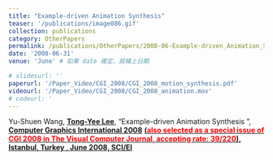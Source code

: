 ```yaml
---
title: "Example-driven Animation Synthesis"
teaser: '/publications/image086.gif'
collection: publications
category: OtherPapers
permalink: /publications/OtherPapers/2008-06-Example-driven_Animation_Synthesis
date: '2008-06-31'
venue: 'June' # 如果 date 確定，就補上日期

# slidesurl: ''
paperurl: '/Paper_Video/CGI_2008/CGI_2008_motion_synthesis.pdf'
videourl: '/Paper_Video/CGI_2008/CGI_2008_animation.mov'
# codeurl: '
---
```

	
Yu-Shuen Wang, <strong><u>Tong-Yee Lee</u></strong>, “Example-driven Animation Synthesis ”, <strong><u>Computer Graphics International 2008</u></strong> <strong><u>(<span style="color:red">also selected as a special issue of CGI 2008 in The Visual Computer Journal, accepting rate: 39/220</span>), Istanbul, Turkey , June 2008, SCI/EI</u></strong>